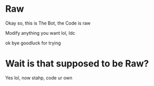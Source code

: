 # Raw
Okay so, this is The Bot, the Code is raw

Modify anything you want lol, Idc

ok bye goodluck for trying

# Wait is that supposed to be Raw?

Yes lol, now stahp, code ur own
